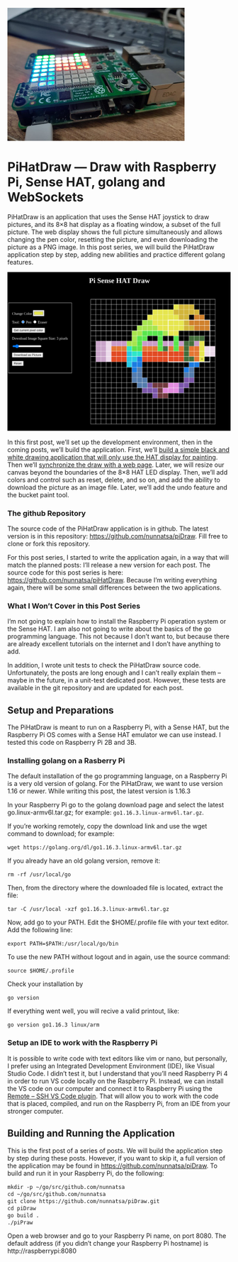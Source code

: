 ![](assets/introduction/pi-hat.jpeg)
# PiHatDraw — Draw with Raspberry Pi, Sense HAT, golang and WebSockets

PiHatDraw is an application that uses the Sense HAT joystick to draw pictures, and its 8×8 hat display as a floating window, a subset of the full picture. The web display shows the full picture simultaneously and allows changing the pen color, resetting the picture, and even downloading the picture as a PNG image. In this post series, we will build the PiHatDraw application step by step, adding new abilities and practice different golang features.

![image](assets/introduction/site-preview.png)

In this first post, we’ll set up the development environment, then in the coming posts, we’ll build the application. First, we’ll [build a simple black and white drawing application that will only use the HAT display for painting](ch1.md). Then we’ll [synchronize the draw with a web page](ch2.md). Later, we will resize our canvas beyond the boundaries of the 8×8 HAT LED display. Then, we’ll add colors and control such as reset, delete, and so on, and add the ability to download the picture as an image file. Later, we’ll add the undo feature and the bucket paint tool.

### The github Repository
The source code of the PiHatDraw application is in github. The latest version is in this repository: https://github.com/nunnatsa/piDraw. Fill free to clone or fork this repository.

For this post series, I started to write the application again, in a way that will match the planned posts: I’ll release a new version for each post. The source code for this post series is here: https://github.com/nunnatsa/piHatDraw. Because I’m writing everything again, there will be some small differences between the two applications.

### What I Won’t Cover in this Post Series
I’m not going to explain how to install the Raspberry Pi operation system or the Sense HAT. I am also not going to write about the basics of the go programming language. This not because I don’t want to, but because there are already excellent tutorials on the internet and I don’t have anything to add.

In addition, I wrote unit tests to check the PiHatDraw source code. Unfortunately, the posts are long enough and I can’t really explain them – maybe in the future, in a unit-test dedicated post. However, these tests are available in the git repository and are updated for each post.

## Setup and Preparations
The PiHatDraw is meant to run on a Raspberry Pi, with a Sense HAT, but the Raspberry Pi OS comes with a Sense HAT emulator we can use instead. I tested this code on Raspberry Pi 2B and 3B.

### Installing golang on a Rasberry Pi
The default installation of the go programming language, on a Raspberry Pi is a very old version of golang. For the PiHatDraw, we want to use version 1.16 or newer. While writing this post, the latest version is 1.16.3

In your Raspberry Pi go to the golang download page and select the latest go<version>.linux-armv6l.tar.gz; for example: `go1.16.3.linux-armv6l.tar.gz`.

If you’re working remotely, copy the download link and use the wget command to download; for example:
```shell
wget https://golang.org/dl/go1.16.3.linux-armv6l.tar.gz
```
If you already have an old golang version, remove it:
```shell
rm -rf /usr/local/go
```
Then, from the directory where the downloaded file is located, extract the file:
```shell
tar -C /usr/local -xzf go1.16.3.linux-armv6l.tar.gz
```
Now, add go to your PATH. Edit the $HOME/.profile file with your text editor. Add the following line:
```shell
export PATH=$PATH:/usr/local/go/bin
```
To use the new PATH without logout and in again, use the source command:
```shell
source $HOME/.profile
```
Check your installation by
```shell
go version
```
If everything went well, you will recive a valid printout, like:
```shell
go version go1.16.3 linux/arm
```
### Setup an IDE to work with the Raspberry Pi
It is possible to write code with text editors like vim or nano, but personally, I prefer using an Integrated Development Environment (IDE), like Visual Studio Code. I didn’t test it, but I understand that you’ll need Raspberry Pi 4 in order to run VS code locally on the Raspberry Pi. Instead, we can install the VS code on our computer and connect it to Raspberry Pi using the [Remote – SSH VS Code plugin](https://marketplace.visualstudio.com/items?itemName=ms-vscode-remote.remote-ssh). That will allow you to work with the code that is placed, compiled, and run on the Raspberry Pi, from an IDE from your stronger computer.

## Building and Running the Application
This is the first post of a series of posts. We will build the application step by step during these posts. However, if you want to skip it, a full version of the application may be found in https://github.com/nunnatsa/piDraw. To build and run it in your Raspberry Pi, do the following:

```shell
mkdir -p ~/go/src/github.com/nunnatsa
cd ~/go/src/github.com/nunnatsa
git clone https://github.com/nunnatsa/piDraw.git
cd piDraw
go build .
./piPraw
```
Open a web browser and go to your Raspberry Pi name, on port 8080. The default address (if you didn’t change your Raspberry Pi hostname) is http://raspberrypi:8080